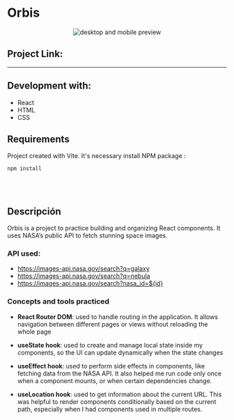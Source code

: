 # Orbis

<div align="center">
<img src="https://res.cloudinary.com/dr2vohk2z/image/upload/v1752496004/Orbis/Orbis_Mockup_dd7avr.png" alt="desktop and mobile preview" />
</div>

## Project Link:

---

## Development with:

- React
- HTML
- CSS

## Requirements

Project created with Vite. It's necessary install NPM package :

```bash
npm install
```

<br>
<br>

## Descripción

Orbis is a project to practice building and organizing React components. It uses NASA’s public API to fetch stunning space images.

### API used:

- https://images-api.nasa.gov/search?q=galaxy
- https://images-api.nasa.gov/search?q=nebula
- https://images-api.nasa.gov/search?nasa_id=${id}

### Concepts and tools practiced

- **React Router DOM**: used to handle routing in the application. It allows navigation between different pages or views without reloading the whole page

- **useState hook**: used to create and manage local state inside my components, so the UI can update dynamically when the state changes

- **useEffect hook**: used to perform side effects in components, like fetching data from the NASA API. It also helped me run code only once when a component mounts, or when certain dependencies change.

- **useLocation hook**: used to get information about the current URL. This was helpful to render components conditionally based on the current path, especially when I had components used in multiple routes.
